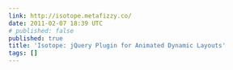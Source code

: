 ```yaml
---
link: http://isotope.metafizzy.co/
date: 2011-02-07 18:39 UTC
# published: false
published: true
title: 'Isotope: jQuery Plugin for Animated Dynamic Layouts'
tags: []
---
```



